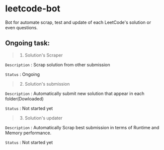 # leetcode-bot
Bot for automate scrap, test and update of each LeetCode's solution or even questions.


## Ongoing task:

> 1. Solution's Scraper 

`Description` : Scrap solution from other submission

`Status` : Ongoing

> 2. Solution's submission

`Description` : Automatically submit new solution that appear in each folder(Dowloaded)

`Status` : Not started yet

> 3. Solution's updater

`Description` : Automatically Scrap best submission in terms of Runtime and Memory performance. 

`Status` : Not started yet